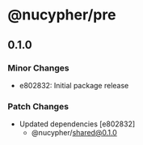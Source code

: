 # @nucypher/pre

## 0.1.0

### Minor Changes

- e802832: Initial package release

### Patch Changes

- Updated dependencies [e802832]
  - @nucypher/shared@0.1.0
